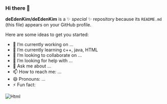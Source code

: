 ### Hi there 👋


**deEdenKim/deEdenKim** is a ✨ _special_ ✨ repository because its `README.md` (this file) appears on your GitHub profile.

Here are some ideas to get you started:
  
- 🔭 I’m currently working on ...
- 🌱 I’m currently learning c++, java, HTML
- 👯 I’m looking to collaborate on ...
- 🤔 I’m looking for help with ...
- 💬 Ask me about ...
- 📫 How to reach me: ...
- 😄 Pronouns: ...
- ⚡ Fun fact: 

<img alt="Html" src ="https://img.shields.io/badge/cplusplus.svg?&style=for-the-badge&logo=C++&logoColor=#00599C"/>
